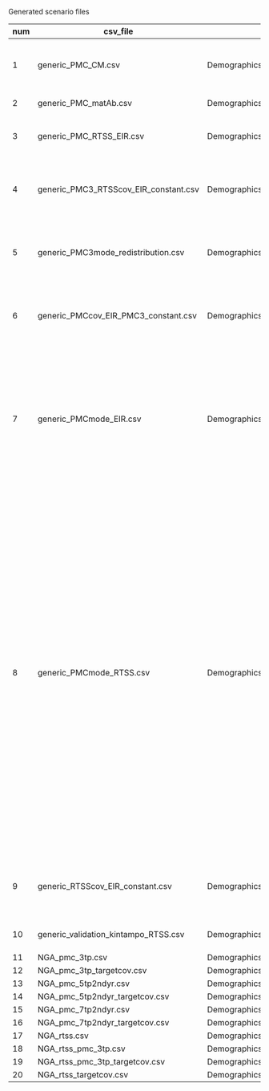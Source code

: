 
Generated scenario files


| num | csv_file                              | demographics_filename                                           | CM_filename                                                                                                                  | RTSS_filename                                                                                                                                                                                                        | PMC_filename                                                                                                                                                                                                                                                                                                                                                                                                                                                                                                                                                                                                                                                                                                                                                                                                                                                                                                                                                                                                                                                                                                                                                                             | n_scenarios |
|-----|---------------------------------------|-----------------------------------------------------------------|------------------------------------------------------------------------------------------------------------------------------|----------------------------------------------------------------------------------------------------------------------------------------------------------------------------------------------------------------------|------------------------------------------------------------------------------------------------------------------------------------------------------------------------------------------------------------------------------------------------------------------------------------------------------------------------------------------------------------------------------------------------------------------------------------------------------------------------------------------------------------------------------------------------------------------------------------------------------------------------------------------------------------------------------------------------------------------------------------------------------------------------------------------------------------------------------------------------------------------------------------------------------------------------------------------------------------------------------------------------------------------------------------------------------------------------------------------------------------------------------------------------------------------------------------------|-------------|
| 1   | generic_PMC_CM.csv                    | Demographics/generic_demographics_cohort_uncorrelated_IIV.json  | CM/CM_constant_20coverage.csv; CM/CM_constant_40coverage.csv;   CM/CM_constant_60coverage.csv; CM/CM_constant_80coverage.csv | RTSS/RTSS_constant_0coverage.csv                                                                                                                                                                                     | PMC/PMC_3tp_0coverage.csv; PMC/PMC_3tp_20coverage.csv;   PMC/PMC_3tp_40coverage.csv; PMC/PMC_3tp_60coverage.csv;   PMC/PMC_3tp_80coverage.csv                                                                                                                                                                                                                                                                                                                                                                                                                                                                                                                                                                                                                                                                                                                                                                                                                                                                                                                                                                                                                                            | 80          |
| 2   | generic_PMC_matAb.csv                 | Demographics/generic_demographics_cohort_correlated100_IIV.json | CM/CM_constant_60coverage.csv                                                                                                | RTSS/RTSS_constant_0coverage.csv                                                                                                                                                                                     | PMC/PMC_3tp_0coverage.csv; PMC/PMC_3tp_80coverage.csv                                                                                                                                                                                                                                                                                                                                                                                                                                                                                                                                                                                                                                                                                                                                                                                                                                                                                                                                                                                                                                                                                                                                    | 8           |
| 3   | generic_PMC_RTSS_EIR.csv              | Demographics/generic_demographics_cohort_uncorrelated_IIV.json  | CM/CM_constant_60coverage.csv                                                                                                | RTSS/RTSS_constant_0coverage.csv; RTSS/RTSS_constant_80coverage.csv                                                                                                                                                  | PMC/PMC_3tp_0coverage.csv; PMC/PMC_3tp_80coverage.csv;   PMC/PMC_5tp_80coverage.csv; PMC/PMC_7tp2ndyr_80coverage.csv                                                                                                                                                                                                                                                                                                                                                                                                                                                                                                                                                                                                                                                                                                                                                                                                                                                                                                                                                                                                                                                                     | 56          |
| 4   | generic_PMC3_RTSScov_EIR_constant.csv | Demographics/generic_demographics_cohort_uncorrelated_IIV.json  | CM/CM_constant_20coverage.csv; CM/CM_constant_40coverage.csv;   CM/CM_constant_60coverage.csv                                | RTSS/RTSS_constant_0coverage.csv; RTSS/RTSS_constant_20coverage.csv;   RTSS/RTSS_constant_40coverage.csv; RTSS/RTSS_constant_60coverage.csv;   RTSS/RTSS_constant_80coverage.csv; RTSS/RTSS_constant_100coverage.csv | PMC/PMC_3tp_0coverage.csv; PMC/PMC_3tp_20coverage.csv;   PMC/PMC_3tp_40coverage.csv; PMC/PMC_3tp_60coverage.csv;   PMC/PMC_3tp_80coverage.csv; PMC/PMC_3tp_100coverage.csv                                                                                                                                                                                                                                                                                                                                                                                                                                                                                                                                                                                                                                                                                                                                                                                                                                                                                                                                                                                                               | 108         |
| 5   | generic_PMC3mode_redistribution.csv   | Demographics/generic_demographics_cohort_uncorrelated_IIV.json  | CM/CM_constant_60coverage.csv                                                                                                | RTSS/RTSS_constant_0coverage.csv                                                                                                                                                                                     | PMC/PMC_3tp_0coverage.csv; PMC/PMC_3tp_80coverage.csv;   PMC/PMC_2tp_80coverage.csv; PMC/PMC_3atp_80coverage.csv;   PMC/PMC_3btp_80coverage.csv; PMC/PMC_3ctp_80coverage.csv                                                                                                                                                                                                                                                                                                                                                                                                                                                                                                                                                                                                                                                                                                                                                                                                                                                                                                                                                                                                             | 42          |
| 6   | generic_PMCcov_EIR_PMC3_constant.csv  | Demographics/generic_demographics_cohort_uncorrelated_IIV.json  | CM/CM_constant_20coverage.csv; CM/CM_constant_40coverage.csv;   CM/CM_constant_60coverage.csv                                | RTSS/RTSS_constant_0coverage.csv                                                                                                                                                                                     | PMC/PMC_3tp_0coverage.csv; PMC/PMC_3tp_20coverage.csv;   PMC/PMC_3tp_40coverage.csv; PMC/PMC_3tp_60coverage.csv;   PMC/PMC_3tp_80coverage.csv; PMC/PMC_3tp_100coverage.csv                                                                                                                                                                                                                                                                                                                                                                                                                                                                                                                                                                                                                                                                                                                                                                                                                                                                                                                                                                                                               | 108         |
| 7   | generic_PMCmode_EIR.csv               | Demographics/generic_demographics_cohort_uncorrelated_IIV.json  | CM/CM_constant_60coverage.csv                                                                                                | RTSS/RTSS_constant_0coverage.csv                                                                                                                                                                                     | PMC/PMC_3tp_0coverage.csv; PMC/PMC_4tp_0coverage.csv;   PMC/PMC_4tp2ndyr_0coverage.csv; PMC/PMC_5tp_0coverage.csv;   PMC/PMC_5tp2ndyr_0coverage.csv; PMC/PMC_6tp2ndyr_0coverage.csv;   PMC/PMC_7tp2ndyr_0coverage.csv; PMC/PMC_3tp_80coverage.csv; PMC/PMC_4tp_80coverage.csv;   PMC/PMC_4tp2ndyr_80coverage.csv; PMC/PMC_5tp_80coverage.csv;   PMC/PMC_5tp2ndyr_80coverage.csv; PMC/PMC_6tp2ndyr_80coverage.csv;   PMC/PMC_7tp2ndyr_80coverage.csv                                                                                                                                                                                                                                                                                                                                                                                                                                                                                                                                                                                                                                                                                                                                      | 84          |
| 8   | generic_PMCmode_RTSS.csv              | Demographics/generic_demographics_cohort_uncorrelated_IIV.json  | CM/CM_constant_60coverage.csv                                                                                                | RTSS/RTSS_constant_0coverage.csv; RTSS/RTSS_constant_80coverage.csv                                                                                                                                                  | PMC/PMC_3tp_0coverage.csv; PMC/PMC_3tp_20coverage.csv;   PMC/PMC_4tp_20coverage.csv; PMC/PMC_4tp2ndyr_20coverage.csv;   PMC/PMC_5tp_20coverage.csv; PMC/PMC_5tp2ndyr_20coverage.csv;   PMC/PMC_6tp2ndyr_20coverage.csv; PMC/PMC_7tp2ndyr_20coverage.csv; PMC/PMC_3tp_40coverage.csv;   PMC/PMC_4tp_40coverage.csv; PMC/PMC_4tp2ndyr_40coverage.csv;   PMC/PMC_5tp_40coverage.csv; PMC/PMC_5tp2ndyr_40coverage.csv;   PMC/PMC_6tp2ndyr_40coverage.csv; PMC/PMC_7tp2ndyr_40coverage.csv;   PMC/PMC_3tp_60coverage.csv; PMC/PMC_4tp_60coverage.csv;   PMC/PMC_4tp2ndyr_60coverage.csv; PMC/PMC_5tp_60coverage.csv;   PMC/PMC_5tp2ndyr_60coverage.csv; PMC/PMC_6tp2ndyr_60coverage.csv;   PMC/PMC_7tp2ndyr_60coverage.csv; PMC/PMC_3tp_80coverage.csv;   PMC/PMC_4tp_80coverage.csv; PMC/PMC_4tp2ndyr_80coverage.csv;   PMC/PMC_5tp_80coverage.csv; PMC/PMC_5tp2ndyr_80coverage.csv;   PMC/PMC_6tp2ndyr_80coverage.csv; PMC/PMC_7tp2ndyr_80coverage.csv;   PMC/PMC_3tp_100coverage.csv; PMC/PMC_4tp_100coverage.csv;   PMC/PMC_4tp2ndyr_100coverage.csv; PMC/PMC_5tp_100coverage.csv; PMC/PMC_5tp2ndyr_100coverage.csv;   PMC/PMC_6tp2ndyr_100coverage.csv; PMC/PMC_7tp2ndyr_100coverage.csv | 72          |
| 9   | generic_RTSScov_EIR_constant.csv      | Demographics/generic_demographics_cohort_uncorrelated_IIV.json  | CM/CM_constant_20coverage.csv; CM/CM_constant_40coverage.csv;   CM/CM_constant_60coverage.csv                                | RTSS/RTSS_constant_0coverage.csv; RTSS/RTSS_constant_20coverage.csv;   RTSS/RTSS_constant_40coverage.csv; RTSS/RTSS_constant_60coverage.csv;   RTSS/RTSS_constant_80coverage.csv; RTSS/RTSS_constant_100coverage.csv | PMC/PMC_7tp2ndyr_0coverage.csv                                                                                                                                                                                                                                                                                                                                                                                                                                                                                                                                                                                                                                                                                                                                                                                                                                                                                                                                                                                                                                                                                                                                                           | 108         |
| 10  | generic_validation_kintampo_RTSS.csv  | Demographics\generic_demographics_cohort_correlated90.json      | CM\CM_constant_90coverage.csv                                                                                                | RTSS\RTSS_noboost_0coverage_kintampo.csv;   RTSS\RTSS_noboost_100coverage_kintampo.csv;   RTSS\RTSS_constant_100coverage_kintampo.csv                                                                                | PMC/PMC_7tp2ndyr_0coverage.csv                                                                                                                                                                                                                                                                                                                                                                                                                                                                                                                                                                                                                                                                                                                                                                                                                                                                                                                                                                                                                                                                                                                                                           | 3           |
| 11  | NGA_pmc_3tp.csv                       | Demographics\generic_demographics_cohort_correlated90.json      | CM/NGA_CM.csv                                                                                                                | RTSS/RTSS_constant_0coverage.csv                                                                                                                                                                                     | PMC/NGA_pmc_3tp.csv                                                                                                                                                                                                                                                                                                                                                                                                                                                                                                                                                                                                                                                                                                                                                                                                                                                                                                                                                                                                                                                                                                                                                                      | 20          |
| 12  | NGA_pmc_3tp_targetcov.csv             | Demographics\generic_demographics_cohort_correlated90.json      | CM/NGA_CM.csv                                                                                                                | RTSS/RTSS_constant_0coverage.csv                                                                                                                                                                                     | PMC/NGA_pmc_80_3tp.csv                                                                                                                                                                                                                                                                                                                                                                                                                                                                                                                                                                                                                                                                                                                                                                                                                                                                                                                                                                                                                                                                                                                                                                   | 20          |
| 13  | NGA_pmc_5tp2ndyr.csv                  | Demographics\generic_demographics_cohort_correlated90.json      | CM/NGA_CM.csv                                                                                                                | RTSS/RTSS_constant_0coverage.csv                                                                                                                                                                                     | PMC/NGA_pmc_5tp2ndyr.csv                                                                                                                                                                                                                                                                                                                                                                                                                                                                                                                                                                                                                                                                                                                                                                                                                                                                                                                                                                                                                                                                                                                                                                 | 20          |
| 14  | NGA_pmc_5tp2ndyr_targetcov.csv        | Demographics\generic_demographics_cohort_correlated90.json      | CM/NGA_CM.csv                                                                                                                | RTSS/RTSS_constant_0coverage.csv                                                                                                                                                                                     | PMC/NGA_pmc_80_5tp2ndyr.csv                                                                                                                                                                                                                                                                                                                                                                                                                                                                                                                                                                                                                                                                                                                                                                                                                                                                                                                                                                                                                                                                                                                                                              | 20          |
| 15  | NGA_pmc_7tp2ndyr.csv                  | Demographics\generic_demographics_cohort_correlated90.json      | CM/NGA_CM.csv                                                                                                                | RTSS/RTSS_constant_0coverage.csv                                                                                                                                                                                     | PMC/NGA_pmc_7tp2ndyr.csv                                                                                                                                                                                                                                                                                                                                                                                                                                                                                                                                                                                                                                                                                                                                                                                                                                                                                                                                                                                                                                                                                                                                                                 | 20          |
| 16  | NGA_pmc_7tp2ndyr_targetcov.csv        | Demographics\generic_demographics_cohort_correlated90.json      | CM/NGA_CM.csv                                                                                                                | RTSS/RTSS_constant_0coverage.csv                                                                                                                                                                                     | PMC/NGA_pmc_80_7tp2ndyr.csv                                                                                                                                                                                                                                                                                                                                                                                                                                                                                                                                                                                                                                                                                                                                                                                                                                                                                                                                                                                                                                                                                                                                                              | 20          |
| 17  | NGA_rtss.csv                          | Demographics\generic_demographics_cohort_correlated90.json      | CM/NGA_CM.csv                                                                                                                | RTSS/NGA_rtss.csv                                                                                                                                                                                                    | PMC/PMC_3tp_0coverage.csv                                                                                                                                                                                                                                                                                                                                                                                                                                                                                                                                                                                                                                                                                                                                                                                                                                                                                                                                                                                                                                                                                                                                                                | 20          |
| 18  | NGA_rtss_pmc_3tp.csv                  | Demographics\generic_demographics_cohort_correlated90.json      | CM/NGA_CM.csv                                                                                                                | RTSS/NGA_rtss.csv                                                                                                                                                                                                    | PMC/NGA_pmc_3tp.csv                                                                                                                                                                                                                                                                                                                                                                                                                                                                                                                                                                                                                                                                                                                                                                                                                                                                                                                                                                                                                                                                                                                                                                      | 20          |
| 19  | NGA_rtss_pmc_3tp_targetcov.csv        | Demographics\generic_demographics_cohort_correlated90.json      | CM/NGA_CM.csv                                                                                                                | RTSS/NGA_rtss_80.csv                                                                                                                                                                                                 | PMC/NGA_pmc_80_3tp.csv                                                                                                                                                                                                                                                                                                                                                                                                                                                                                                                                                                                                                                                                                                                                                                                                                                                                                                                                                                                                                                                                                                                                                                   | 20          |
| 20  | NGA_rtss_targetcov.csv                | Demographics\generic_demographics_cohort_correlated90.json      | CM/NGA_CM.csv                                                                                                                | RTSS/NGA_rtss_80.csv                                                                                                                                                                                                 | PMC/PMC_3tp_0coverage.csv                                                                                                                                                                                                                                                                                                                                                                                                                                                                                                                                                                                                                                                                                                                                                                                                                                                                                                                                                                                                                                                                                                                                                                | 20          |